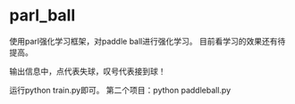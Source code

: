 # parl_ball

使用parl强化学习框架，对paddle ball进行强化学习。
目前看学习的效果还有待提高。

输出信息中，点代表失球，叹号代表接到球！

运行python train.py即可。
第二个项目：python paddleball.py
